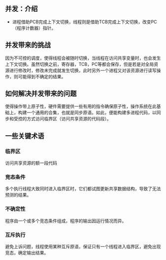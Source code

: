 ## 并发：介绍

+ 进程借助PCB完成上下文切换，线程则是借助TCB完成上下文切换，改变PC（程序计数器）指针。

## 并发带来的挑战

因为不可控的调度，使得线程会被随时切换，当线程在访问共享变量时，也会发生上下文切换。虽然切换之前，寄存器，TCB，PC等都会保存，但是若是对全局资源进行修改时，修改未完成就发生切换，此时另外一个进程又对该资源进行读写操作，则可能得到不确定的结果。

## 如何解决并发带来的问题

使得操作带上原子性，硬件需要提供一些有用的指令确保原子性，操作系统在此基础上，构建一个通用的合集，也就是同步原语。如此，便能构建多进程代码，以同步和受控的方式访问临界区（访问共享资源的代码段）。

## 一些关键术语

### 临界区

访问共享资源的额一段代码

### 竞态条件

多个执行线程大致同时进入临界区时，它们都试图更新共享数据结构，导致了无法预测的结果。

### 不确定性

程序由一个或多个竞态条件组成，程序的输出因运行情况而异。

### 互斥执行

避免上诉问题，线程使用某种互斥原语，保证只有一个线程进入临界区，避免出现竞态，确定输出结果。